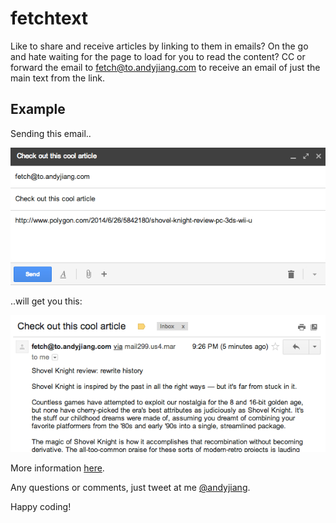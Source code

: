 fetchtext
==============

Like to share and receive articles by linking to them in emails? On the go and hate waiting for the page to load for you to read the content? CC or forward the email to fetch@to.andyjiang.com to receive an email of just the main text from the link.

## Example

Sending this email..

![send this email](public/img/example1.png)

..will get you this:

![receive this email](public/img/example2.png)

More information [here](http://fetchtext.herokuapp.com).

Any questions or comments, just tweet at me [@andyjiang](http://www.twitter.com/andyjiang).

Happy coding!
